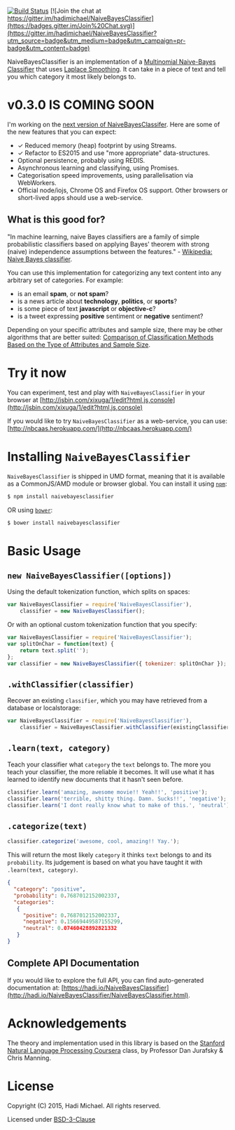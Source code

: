 [![Build Status](https://img.shields.io/travis/hadimichael/NaiveBayesClassifier/master.svg?style=flat)](https://travis-ci.org/hadimichael/NaiveBayesClassifier) [![Join the chat at https://gitter.im/hadimichael/NaiveBayesClassifier](https://badges.gitter.im/Join%20Chat.svg)](https://gitter.im/hadimichael/NaiveBayesClassifier?utm_source=badge&utm_medium=badge&utm_campaign=pr-badge&utm_content=badge)

NaiveBayesClassifier is an implementation of a [Multinomial Naive-Bayes Classifier](http://en.wikipedia.org/wiki/Naive_Bayes_classifier#Multinomial_naive_Bayes) that uses [Laplace Smoothing](http://en.wikipedia.org/wiki/Additive_smoothing). It can take in a piece of text and tell you which category it most likely belongs to.

# v0.3.0 IS COMING SOON
I'm working on the [next version of NaiveBayesClassifer](https://github.com/hadimichael/NaiveBayesClassifier/tree/v0.3.0). Here are some of the new features that you can expect:
- ✓ Reduced memory (heap) footprint by using Streams.
- ✓ Refactor to ES2015 and use "more appropriate" data-structures.
- Optional persistence, probably using REDIS.
- Asynchronous learning and classifying, using Promises.
- Categorisation speed improvements, using parallelisation via WebWorkers.
- Official node/iojs, Chrome OS and Firefox OS support. Other browsers or short-lived apps should use a web-service.

## What is this good for?

"In machine learning, naive Bayes classifiers are a family of simple probabilistic classifiers based on applying Bayes' theorem with strong (naive) independence assumptions between the features." - [Wikipedia: Naive Bayes classifier](http://en.wikipedia.org/wiki/Naive_Bayes_classifier).

You can use this implementation for categorizing any text content into any arbitrary set of categories. For example:

- is an email **spam**, or **not spam**?
- is a news article about **technology**, **politics**, or **sports**?
- is some piece of text **javascript** or **objective-c**?
- is a tweet expressing **positive** sentiment or **negative** sentiment?

Depending on your specific attributes and sample size, there may be other algorithms that are better suited: [Comparison of Classification Methods Based on the Type of Attributes and Sample Size](http://www4.ncsu.edu/~arezaei2/paper/JCIT4-184028_Camera%20Ready.pdf).

# Try it now

You can experiment, test and play with `NaiveBayesClassifier` in your browser at [http://jsbin.com/xixuga/1/edit?html,js,console](http://jsbin.com/xixuga/1/edit?html,js,console)

If you would like to try `NaiveBayesClassifier` as a web-service, you can use: [http://nbcaas.herokuapp.com/](http://nbcaas.herokuapp.com/)

# Installing `NaiveBayesClassifier`

`NaiveBayesClassifier` is shipped in UMD format, meaning that it is available as a CommonJS/AMD module or browser global. You can install it using [`npm`](https://www.npmjs.com/):

```bash
$ npm install naivebayesclassifier
```

OR using [`bower`](http://bower.io/):

```bash
$ bower install naivebayesclassifier
```

# Basic Usage

## `new NaiveBayesClassifier([options])`

Using the default tokenization function, which splits on spaces:
```js
var NaiveBayesClassifier = require('NaiveBayesClassifier'),
	classifier = new NaiveBayesClassifier();
```

Or with an optional custom tokenization function that you specify:
```js
var NaiveBayesClassifier = require('NaiveBayesClassifier');
var splitOnChar = function(text) { 
	return text.split('');
};
var classifier = new NaiveBayesClassifier({ tokenizer: splitOnChar });
```

## `.withClassifier(classifier)`

Recover an existing `classifier`, which you may have retrieved from a database or localstorage:

```js
var NaiveBayesClassifier = require('NaiveBayesClassifier'),
	classifier = NaiveBayesClassifier.withClassifier(existingClassifier);
```

## `.learn(text, category)`

Teach your classifier what `category` the `text` belongs to. The more you teach your classifier, the more reliable it becomes. It will use what it has learned to identify new documents that it hasn't seen before.

```js
classifier.learn('amazing, awesome movie!! Yeah!!', 'positive');
classifier.learn('terrible, shitty thing. Damn. Sucks!!', 'negative');
classifier.learn('I dont really know what to make of this.', 'neutral');
```

## `.categorize(text)`

```js
classifier.categorize('awesome, cool, amazing!! Yay.');
```

This will return the most likely `category` it thinks `text` belongs to and its `probability`. Its judgement is based on what you have taught it with `.learn(text, category)`.

```json
{ 
  "category": "positive",
  "probability": 0.7687012152002337,
  "categories":
   { 
     "positive": 0.7687012152002337,
     "negative": 0.15669449587155299,
     "neutral": 0.07460428892821332
   } 
}
```

## Complete API Documentation

If you would like to explore the full API, you can find auto-generated documentation at: [https://hadi.io/NaiveBayesClassifier](http://hadi.io/NaiveBayesClassifier/NaiveBayesClassifier.html).

# Acknowledgements

The theory and implementation used in this library is based on the [Stanford Natural Language Processing Coursera](https://www.coursera.org/course/nlp) class, by Professor Dan Jurafsky & Chris Manning.

# License

Copyright (C) 2015, Hadi Michael. All rights reserved.

Licensed under [BSD-3-Clause](LICENSE)
